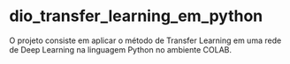 # dio_transfer_learning_em_python
O projeto consiste em aplicar o método de Transfer Learning em uma rede de Deep Learning na linguagem Python no ambiente COLAB. 
